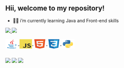 ## Hii, welcome to my repository!

- :man_technologist:	 i’m currently learning Java and Front-end skills

<div>
 <a href=https://github.com/SolracSiul">
  <img height="140em" src="https://github-readme-stats.vercel.app/api?username=SolracSiul&show_icons=true&theme=merko&include_all_commits=true&count_private=true"/>
  <img height="140em" src="https://github-readme-stats.vercel.app/api/top-langs/?username=SolracSiul&layout=compact&langs_count=7&theme=merko"/>
</div>
<div style="display: inline_block"><br>
  <img align="center" alt="Logo-Java" height="30" width="40" src="https://raw.githubusercontent.com/devicons/devicon/master/icons/java/java-original.svg">
  <img align="center" alt="Logo-Javascript" height="30" width="40" src="https://raw.githubusercontent.com/devicons/devicon/master/icons/javascript/javascript-original.svg">
  <img align="center" alt="Logo-HTML" height="30" width="40" src="https://raw.githubusercontent.com/devicons/devicon/master/icons/html5/html5-original.svg">
  <img align="center" alt="Logo-CSS" height="30" width="40" src="https://raw.githubusercontent.com/devicons/devicon/master/icons/css3/css3-original.svg">
  <img align="center" alt="Logo-Python" height="30" width="40" src="https://raw.githubusercontent.com/devicons/devicon/master/icons/python/python-original.svg">
</div>

##

<div>
  <a href="https://www.instagram.com/crluiss/" target="_blank"><img src="https://img.shields.io/badge/-Instagram-%23E4405F?style=for-the-badge&logo=instagram&logoColor=white" target="_blank"></a>
  <a href="https://crluiss.netlify.app/" target="_blank"> <img src="https://img.shields.io/website-up-down-green-red/http/monip.org.svg"></a>
  <a href="https://www.linkedin.com/in/luis-carlos-r843/" target="_blank"><img src="https://img.shields.io/badge/-LinkedIn-%230077B5?style=for-the-badge&logo=linkedin&logoColor=white" target="_blank"></a> 

</div>
                                                                                                                                          
                                                                                                                                         
